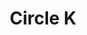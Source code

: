 ---
title: "Circle K"
url: /san-luis-potosi/circle-k-boulevard-antonio-rocha-cordero/
shop: Lebensmittel
---